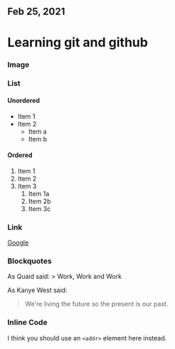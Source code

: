 ## Feb 25, 2021    

# Learning git and github

### Image

<!--- ![Logo of markdown](/images/pngwing.png) -->
### List
#### Unordered
* Item 1
* Item 2
    * Item a
    * Item b

#### Ordered
1. Item 1
2. Item 2
3. Item 3
    1. Item 1a
    1. Item 2b
    1. Item 3c

### Link
[Google](https://www.google.com/webhp?authuser=1)

### Blockquotes
As Quaid said:
    > Work, Work and Work

As Kanye West said:

> We're living the future so
> the present is our past.

### Inline Code
I think you should use an `<addr>` element here instead.